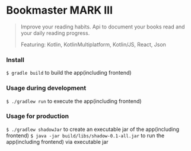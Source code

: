 # Bookmaster MARK III

> Improve your reading habits. Api to document your books read and your daily reading progress.
>
> Featuring: Kotlin, KotlinMultiplatform, Kotlin/JS, React, Json   

### Install

`$ gradle build` to build the app(including frontend)

### Usage during development
`$ ./gradlew run` to execute the app(including frontend)

### Usage for production
`$ ./gradlew shadowJar` to create an executable jar of the app(including frontend)
`$ java -jar build/libs/shadow-0.1-all.jar` to run the app(including frontend) via executable jar
